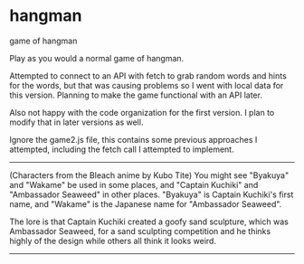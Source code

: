 # hangman
 game of hangman

Play as you would a normal game of hangman.

Attempted to connect to an API with fetch to grab random words and hints for the words, but that was causing problems so I went with local data for this version. Planning to make the game functional with an API later.

Also not happy with the code organization for the first version. I plan to modify that in later versions as well.

Ignore the game2.js file, this contains some previous approaches I attempted, including the fetch call I attempted to implement.
*********************************************************************************************
(Characters from the Bleach anime by Kubo Tite)
You might see "Byakuya" and "Wakame" be used in some places, and "Captain Kuchiki" and "Ambassador Seaweed" in other places. "Byakuya" is Captain Kuchiki's first name, and "Wakame" is the Japanese name for "Ambassador Seaweed".

The lore is that Captain Kuchiki created a goofy sand sculpture, which was Ambassador Seaweed, for a sand sculpting competition and he thinks highly of the design while others all think it looks weird.
********************************************************************************************
